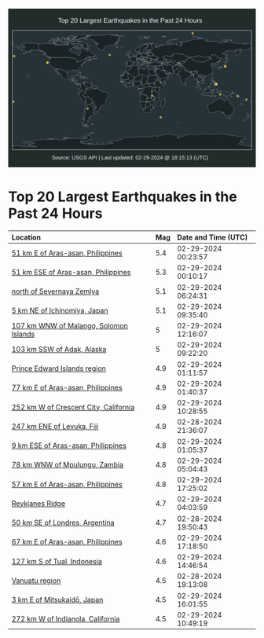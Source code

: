 ![Map](./map.png)

# Top 20 Largest Earthquakes in the Past 24 Hours

| Location | Mag | Date and Time (UTC) |
|:---|:---|:---|
| [51 km E of Aras-asan, Philippines](https://earthquake.usgs.gov/earthquakes/eventpage/us6000mfqj) | 5.4 | 02-29-2024 00:23:57 |
| [51 km ESE of Aras-asan, Philippines](https://earthquake.usgs.gov/earthquakes/eventpage/us6000mfqh) | 5.3 | 02-29-2024 00:10:17 |
| [north of Severnaya Zemlya](https://earthquake.usgs.gov/earthquakes/eventpage/us6000mfs3) | 5.1 | 02-29-2024 06:24:31 |
| [5 km NE of Ichinomiya, Japan](https://earthquake.usgs.gov/earthquakes/eventpage/us6000mfsp) | 5.1 | 02-29-2024 09:35:40 |
| [107 km WNW of Malango, Solomon Islands](https://earthquake.usgs.gov/earthquakes/eventpage/us6000mfta) | 5 | 02-29-2024 12:16:07 |
| [103 km SSW of Adak, Alaska](https://earthquake.usgs.gov/earthquakes/eventpage/us6000mfsl) | 5 | 02-29-2024 09:22:20 |
| [Prince Edward Islands region](https://earthquake.usgs.gov/earthquakes/eventpage/us6000mfqs) | 4.9 | 02-29-2024 01:11:57 |
| [77 km E of Aras-asan, Philippines](https://earthquake.usgs.gov/earthquakes/eventpage/us6000mfqy) | 4.9 | 02-29-2024 01:40:37 |
| [252 km W of Crescent City, California](https://earthquake.usgs.gov/earthquakes/eventpage/us6000mft0) | 4.9 | 02-29-2024 10:28:55 |
| [247 km ENE of Levuka, Fiji](https://earthquake.usgs.gov/earthquakes/eventpage/us6000mfpp) | 4.9 | 02-28-2024 21:36:07 |
| [9 km ESE of Aras-asan, Philippines](https://earthquake.usgs.gov/earthquakes/eventpage/us6000mfqq) | 4.8 | 02-29-2024 01:05:37 |
| [78 km WNW of Mpulungu, Zambia](https://earthquake.usgs.gov/earthquakes/eventpage/us6000mfrt) | 4.8 | 02-29-2024 05:04:43 |
| [57 km E of Aras-asan, Philippines](https://earthquake.usgs.gov/earthquakes/eventpage/us6000mfw5) | 4.8 | 02-29-2024 17:25:02 |
| [Reykjanes Ridge](https://earthquake.usgs.gov/earthquakes/eventpage/us6000mfrp) | 4.7 | 02-29-2024 04:03:59 |
| [50 km SE of Londres, Argentina](https://earthquake.usgs.gov/earthquakes/eventpage/us6000mfnw) | 4.7 | 02-28-2024 19:50:43 |
| [67 km E of Aras-asan, Philippines](https://earthquake.usgs.gov/earthquakes/eventpage/us6000mfw3) | 4.6 | 02-29-2024 17:18:50 |
| [127 km S of Tual, Indonesia](https://earthquake.usgs.gov/earthquakes/eventpage/us6000mftw) | 4.6 | 02-29-2024 14:46:54 |
| [Vanuatu region](https://earthquake.usgs.gov/earthquakes/eventpage/us6000mfnr) | 4.5 | 02-28-2024 19:13:08 |
| [3 km E of Mitsukaidō, Japan](https://earthquake.usgs.gov/earthquakes/eventpage/us6000mfuz) | 4.5 | 02-29-2024 16:01:55 |
| [272 km W of Indianola, California](https://earthquake.usgs.gov/earthquakes/eventpage/us6000mft2) | 4.5 | 02-29-2024 10:49:19 |
